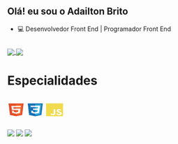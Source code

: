 ## Olá! eu sou o Adailton Brito
- 💻 Desenvolvedor Front End | Programador Front End

##
  <div >
    <a href="https://github.com/Adailton-dev/github-readme-stats">
  <img  height=200 align="center" src="https://github-readme-stats.vercel.app/api?username=Adailton-dev&show_icons=true&theme=dracula" />
</a>
<a href="https://github.com/Adailton-dev/convoychat">
  <img  height=200 align="center" src="https://github-readme-stats.vercel.app/api/top-langs?username=Adailton-dev&layout=compact&langs_count=8&card_width=320&show_icons=true&theme=dark" />
</a>
  </div>
 
##
<div>
 <h1 >Especialidades</h1>
</div>
<div style="display: inline_block"><br>
  <img align="center" alt="Adailton-HTML" height="30" width="40" src="https://raw.githubusercontent.com/devicons/devicon/master/icons/html5/html5-original.svg">
  <img align="center" alt="Adailton-CSS" height="30" width="40" src="https://raw.githubusercontent.com/devicons/devicon/master/icons/css3/css3-original.svg">
  <img align="center" alt="Adailton-Js" height="30" width="40" src="https://raw.githubusercontent.com/devicons/devicon/master/icons/javascript/javascript-plain.svg">
</div>
  
##
 
<div> 
  <a href = "mailto:djadailtondetartaruga@hotmail.com"><img src="https://img.shields.io/badge/-Gmail-%23333?style=for-the-badge&logo=gmail&logoColor=white" target="_blank"></a>
  <a href="https://www.linkedin.com/in/adailton-santos-da-silva-brito" target="_blank"><img src="https://img.shields.io/badge/-LinkedIn-%230077B5?style=for-the-badge&logo=linkedin&logoColor=white" target="_blank"></a> 
  <a href = "https://wa.me/5575982965572"><img src="https://img.shields.io/badge/WhatsApp-25D366?style=for-the-badge&logo=whatsapp&logoColor=white" target="_blank"></a>
</div>

##

<!---
Adailton-dev/Adailton-dev is a ✨ special ✨ repository because its `README.md` (this file) appears on your GitHub profile.
You can click the Preview link to take a look at your changes.
--->
